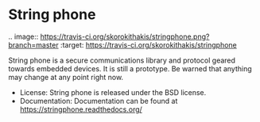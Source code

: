 String phone
============

.. image:: https://travis-ci.org/skorokithakis/stringphone.png?branch=master
        :target: https://travis-ci.org/skorokithakis/stringphone

String phone is a secure communications library and protocol geared towards embedded devices. It is still a prototype.
Be warned that anything may change at any point right now.

* License: String phone is released under the BSD license.
* Documentation: Documentation can be found at https://stringphone.readthedocs.org/
